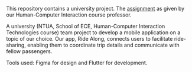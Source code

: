 This repository contains a university project. The [assignment](https://github.com/leftkarak/RIDE-ALONG-Human-Computer-Interaction-Assignment-2022/tree/main/Assignment) as given by our Human-Computer Interaction course professor.

A university (NTUA, School of ECE, Human-Computer Interaction Technologies course) team project to develop a mobile application on a topic of our choice. Our app, Ride Along, connects users to facilitate ride-sharing, enabling them to coordinate trip details and communicate with fellow passengers.

Tools used: Figma for design and Flutter for development.
